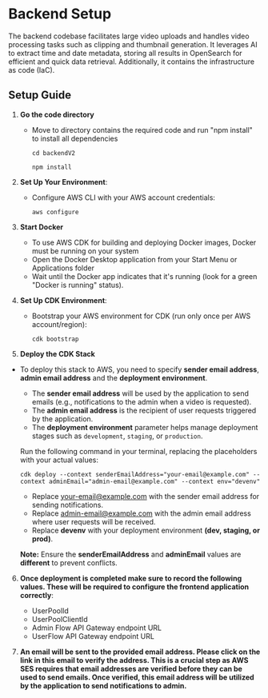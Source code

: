 # Backend Setup 

The backend codebase facilitates large video uploads and handles video processing tasks such as clipping and thumbnail generation. It leverages AI to extract time and date metadata, storing all results in OpenSearch for efficient and quick data retrieval. Additionally, it contains the infrastructure as code (IaC).


## Setup Guide

1. **Go the code directory**
   - Move to directory contains the required code and run "npm install" to install all dependencies
        ```
     cd backendV2

     npm install
     ```

2. **Set Up Your Environment**:
   - Configure AWS CLI with your AWS account credentials:
     ```
     aws configure
     ```
3. **Start Docker**
   - To use AWS CDK for building and deploying Docker images, Docker must be running on your system
   - Open the Docker Desktop application from your Start Menu or Applications folder
   - Wait until the Docker app indicates that it's running (look for a green "Docker is running" status).

4. **Set Up CDK Environment**:
   - Bootstrap your AWS environment for CDK (run only once per AWS account/region):
     ```
     cdk bootstrap
     ```

<!-- 4. **Initialize CDK**:
   - Ensure your environment is initialized:
     ```
     cdk init app --language typescript
     ``` -->

5. **Deploy the CDK Stack**

- To deploy this stack to AWS, you need to specify **sender email address**, **admin email address** and the **deployment environment**.
   - The **sender email address** will be used by the application to send emails (e.g., notifications to the admin when a video is requested).
   - The **admin email address** is the recipient of user requests triggered by the application.
   - The **deployment environment** parameter helps manage deployment stages such as `development`, `staging`, or `production`.

   Run the following command in your terminal, replacing the placeholders with your actual values:
   ```
   cdk deploy --context senderEmailAddress="your-email@example.com" --context adminEmail="admin-email@example.com" --context env="devenv"
   ```
   - Replace your-email@example.com with the sender email address for sending notifications.
   - Replace admin-email@example.com with the admin email address where user requests will be received.
   - Replace **devenv** with your deployment environment **(dev, staging, or prod)**.
     
   **Note:** Ensure the **senderEmailAddress** and **adminEmail** values are **different** to prevent conflicts.

6. **Once deployment is completed make sure to record the following values. These will be required to configure the frontend application correctly**:
    - UserPoolId
    - UserPoolClientId
    - Admin Flow API Gateway endpoint URL
    - UserFlow API Gateway endpoint URL

7. **An email will be sent to the provided email address. Please click on the link in this email to verify the address. This is a crucial step as AWS SES requires that email addresses are verified before they can be used to send emails. Once verified, this email address will be utilized by the application to send notifications to admin.**
